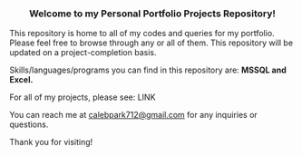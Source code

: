 <h3 align="center">Welcome to my Personal Portfolio Projects Repository!</h3>

This repository is home to all of my codes and queries for my portfolio. Please feel free to browse through any or all of them. 
This repository will be updated on a project-completion basis. 

Skills/languages/programs you can find in this repository are: **MSSQL and Excel.**

For all of my projects, please see: LINK

You can reach me at calebpark712@gmail.com for any inquiries or questions.

Thank you for visiting!

<p align="left">
</p>
